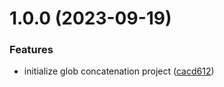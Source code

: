 # 1.0.0 (2023-09-19)


### Features

* initialize glob concatenation project ([cacd612](https://github.com/castastrophe/glob-concat-cli/commit/cacd612ab660707429c9d87df9a66972df5b185e))
